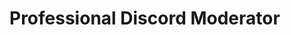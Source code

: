 # Professional Discord Moderator

<!---
Zxoid/Zxoid is a ✨ special ✨ repository because its `README.md` (this file) appears on your GitHub profile.
You can click the Preview link to take a look at your changes.
--->
